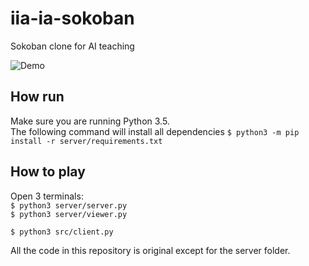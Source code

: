 # iia-ia-sokoban
Sokoban clone for AI teaching

![Demo](https://github.com/Unn4m3DD/sokoban-ia/blob/master/sokoban.gif?raw=true)

## How run
Make sure you are running Python 3.5.  
The following command will install all dependencies
`$ python3 -m pip install -r server/requirements.txt`

## How to play
Open 3 terminals:  
`$ python3 server/server.py`  
`$ python3 server/viewer.py`  

`$ python3 src/client.py`  

All the code in this repository is original except for the server folder.
